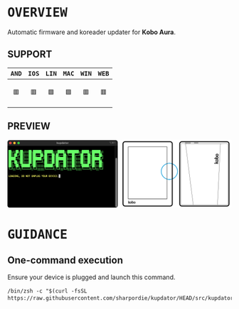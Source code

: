 # <samp>OVERVIEW</samp>

Automatic firmware and koreader updater for **Kobo Aura**.

## SUPPORT

| <samp>AND</samp> | <samp>IOS</samp> | <samp>LIN</samp> | <samp>MAC</samp> | <samp>WIN</samp> | <samp>WEB</samp> |
| :-: | :-: | :-: | :-: | :-: | :-: |
| <br>🟥<br><br> | <br>🟥<br><br> | <br>🟩<br><br> | <br>🟩<br><br> | <br>🟥<br><br> | <br>🟥<br><br> |

## PREVIEW

<img src="assets/img1.png" width="49.25%"/><img src="assets/img0.png" width="1.5%"/><img src="assets/img2.png" width="49.25%"/>

# <samp>GUIDANCE</samp>

## One-command execution

Ensure your device is plugged and launch this command.

```shell
/bin/zsh -c "$(curl -fsSL https://raw.githubusercontent.com/sharpordie/kupdator/HEAD/src/kupdator.sh)"
```